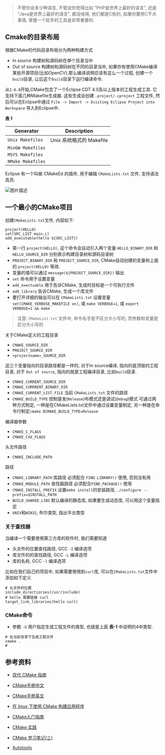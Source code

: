 > 不管你会多少种语言, 不管说你觉得比如 "PHP是世界上最好的语言", 还是 "Java是世界上最好的语言", 都没啥用, 他们都是C些的, 如果你要用C干点事情, 掌握一个趁手的工具是非常重要的.

## Cmake的目录布局

根据CMake的代码目录布局分为两种构建方式

- In source
构建树和源码树在单个目录当中
- Out of source
构建树和源码树在不同的目录当中, 如果你有使用CMake编译某些开源项目(比如OpenCV),那么编译说明应该有这么一个过程, 创建一个`build`目录, 让后这个`build`目录下运行编译命令.

从`2.6.0`开始,CMake包含了一个Eclipse CDT 4.0及以上版本的工程生成工具. 它支持下面几种Makefile生成器. 这些生成会创建 `.project/.cproject` 工程文件, 然后可以在Eclipse中通过 `File -> Import -> Existing Eclipse Project into Workspace` 导入到Eclipse中.

**表 1**

| Generator        | Description     |
| ---------------- | --------------- |
|`Unix Makefiles`  | Unix 系统格式的 Makefile |
|`MinGW Makefiles` | |
|`MSYS Makefiles`  | |
|`NMake Makefiles` | |

Eclipse 有一个叫做 CMakeEd 的插件, 用于编辑 `CMakeLists.txt` 文件, 支持语法高亮.

![图片描述][1]

## 一个最小的CMake项目

创建`CMakeLists.txt`文件, 内容如下:

```
project(HELLO)
set(SRC_LIST main.c)
add_executable(hello ${SRC_LIST})
```

- 第一行 `project(HELLO)`, 这个命令会自动引入两个变量 `HELLO_BINARY_DIR` 和 `HELLO_SOURCE_DIR` 分别表示构建目录树和源码目录树
- `PROJECT_BINARY_DIR` 和 `PROJECT_SOURCE_DIR`, CMake自动创建的变量和上面的 `project(HELLO)` 等效.
- 变量的值可以通过 `message(${PROJECT_SOURCE_DIR})` 输出
- `set` 命令用于设置变量
- `add_exectuable` 用于告诉CMake, 生成的目标是一个可执行文件
- `add_library` 告诉CMake, 生成一个库文件
- 要打开详细的输出可以在 `CMakeLists.txt` 设置变量 `set(CMAKE_VERBOSE_MAKEFILE on)`, 或 `make VERBOSE=1`, 或 `export VERBOSE=1 && make`

> 注意:
> `CMakeList.txt` 文件中, 命令名字是不区分大小写的, 而参数和变量是区分大小写的

关于CMake定义的工程目录

- `CMAKE_SOURCE_DIR`
- `PROJECT_SOURCE_DIR`
- `<projectname>_SOURCE_DIR`

这三个变量指向的目录路径都是一样的, 对于In source编译, 指向的是顶层的工程目录, 对于 `Out of source`, 指向的就是工程编译目录, 比如`build`目录.

- `CMAKE_CURRENT_SOURCE_DIR`
- `CMAKE_CURRRENT_BINARY_DIR`
- `CMAKE_CURRENT_LIST_FILE` 当前 `CMakeLists.txt` 文件的路径
- `CMAKE_BUILD_TYPE` 控制是发(`Release`)布模式还是调试(`Debug`)模式
可通过两种方式制定, 一种是在CMakeLists.txt文件中通过设置变量制定, 另一种是在命令行制定`cmake DCMAKE_BUILD_TYPE=Release`

编译器参数

- `CMAKE_C_FLAGS`
- `CMAKE_CXX_FLAGS`

头文件路径

- `CMAKE_INCLUDE_PATH`

路径

- `CMAKE_LIBRARY_PATH` 库路径
必须配合 `FIND_LIBRARY()` 使用, 否则没有用
- `CMAKE_MODULE_PATH` 查找器路径
必须配合`FIND_PACKAGE()` 使用
- `CMAKE_INSTALL_PREFIX` 设置`make install`的安装路径, `./configure --prefix=$INSTALL_PATH`
- `BUILD_SHARED_LIBS` 默认编译的静态库, 如果要生成动态库, 可以用这个变量指定
- `UNIX`和`WIN32`, 布尔类型, 指出平台类型

### 关于查找器

当编译一个需要使用第三方库的软件时, 我们需要知道

- 头文件的位置查找路径, GCC `-I` 编译选项
- 库文件的的查找路径, GCC `-L` 编译选项
- 库的名称, GCC `-l` 编译选项

比如在我们自己的项目中, 如果需要使用到`curl`库, 可以在`CMakeLists.txt`文件中添加如下定义

```
# 头文件的位置
include_directiories(/usr/include)
# hello 需要链接 curl
target_link_libraries(hello curl)
```




### CMake命令

- 参数 `-G` 用户指定生成工程文件的类型, 也就是上面 **表-1** 中说明的4中类型.
```
# 在当前目录下生成工程文件
cmake .
#
```

## 参考资料

- [现代 CMake 指南](http://howyoung.info/2016/03/14/modern-cmake-guide)
- [CMake手册中文](https://www.zybuluo.com/khan-lau/note/254724)
- [CMake手册英文](http://www.cmake.org/cmake/help/cmake_tutorial.html)
- [在 linux 下使用 CMake 构建应用程序](https://www.ibm.com/developerworks/cn/linux/l-cn-cmake)
- [CMake入门指南](http://www.cnblogs.com/sinojelly/archive/2010/05/22/1741337.html)
- [CMake 实践](http://sewm.pku.edu.cn/src/paradise/reference/CMake%20Practice.pdf)
- [CMake 学习笔记(三)](http://blog.csdn.net/dbzhang800/article/details/6329314)

- [Autotools](http://wiki.eclipse.org/Linux_Tools_Project/Autotools/User_Guide)

  [1]: https://segmentfault.com/img/bVAqT4

